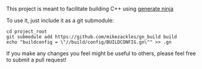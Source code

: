 This project is meant to facilitate building C++ using
[generate ninja](https://chromium.googlesource.com/chromium/src/tools/gn/)

To use it, just include it as a git submodule:
```shell
cd project_root
git submodule add https://github.com/mikezackles/gn_build build
echo "buildconfig = \"//build/config/BUILDCONFIG.gn\"" >> .gn
```

If you make any changes you feel might be useful to others, please feel free to
submit a pull request!
